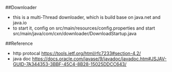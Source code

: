 ##Downloader

* this is a multi-Thread downloader, which is build base on java.net and java.io
* to start it, config on src/main/resources/config.properties and start src/main/java/com/cxn/downloader/DownloadStartup.java

##Reference
* http protocal <https://tools.ietf.org/html/rfc7233#section-4.2/>
* java doc <https://docs.oracle.com/javase/9/javadoc/javadoc.htm#JSJAV-GUID-7A344353-3BBF-45C4-8B28-15025DDCC643/>